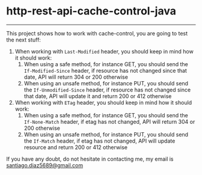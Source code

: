 # http-rest-api-cache-control-java

---

This project shows how to work with cache-control, you are going to test the next stuff:

1. When working with `Last-Modified` header, you should keep in mind how it should work:
   1. When using a safe method, for instance GET, you should send the `If-Modified-Since` header, if resource has not changed since that date, API will return 304 or 200 otherwise 
   2. When using an unsafe method, for instance PUT, you should send the `If-Unmodified-Since` header, if resource has not changed since that date, API will update it and return 200 or 412 otherwise
2. When working with `ETag` header, you should keep in mind how it should work:
    1. When using a safe method, for instance GET, you should send the `If-None-Match` header, if etag has not changed, API will return 304 or 200 otherwise
    2. When using an unsafe method, for instance PUT, you should send the `If-Match` header, if etag has not changed, API will update resource and return 200 or 412 otherwise

If you have any doubt, do not hesitate in contacting me, my email is santiago.diaz5689@gmail.com